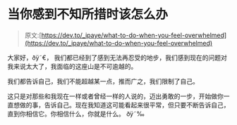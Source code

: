 # 当你感到不知所措时该怎么办

> 原文:[https://dev.to/_ipaye/what-to-do-when-you-feel-overwhelmed](https://dev.to/_ipaye/what-to-do-when-you-feel-overwhelmed)

大家好，ðÿ˜€，
我们都已经到了感到无法再忍受的地步，我们感到现在的问题对我来说太大了，我面临的这座山是不可逾越的。

我们都告诉自己，我们不能超越某一点，推而广之，我们限制了自己。

这只是对那些和我现在一样或者曾经一样的人说的，迈出勇敢的一步，开始做你一直想做的事，告诉自己。现在我知道这可能看起来很平常，但只要不断告诉自己，直到你相信它。你相信什么，你就是什么。
ðÿ˜‰